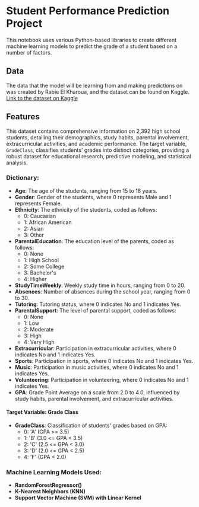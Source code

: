# Student Performance Prediction Project

This notebook uses various Python-based libraries to create different machine learning models to predict the grade of a student based on a number of factors.

## Data
The data that the model will be learning from and making predictions on was created by Rabie El Kharoua, and the dataset can be found on Kaggle.  
[Link to the dataset on Kaggle](https://www.kaggle.com/datasets/rabieelkharoua/students-performance-dataset?resource=download)

## Features
This dataset contains comprehensive information on 2,392 high school students, detailing their demographics, study habits, parental involvement, extracurricular activities, and academic performance. The target variable, `GradeClass`, classifies students' grades into distinct categories, providing a robust dataset for educational research, predictive modeling, and statistical analysis.  

### Dictionary:
* **Age**: The age of the students, ranging from 15 to 18 years.  
* **Gender**: Gender of the students, where 0 represents Male and 1 represents Female.  
* **Ethnicity**: The ethnicity of the students, coded as follows:  
  * 0: Caucasian  
  * 1: African American  
  * 2: Asian  
  * 3: Other  
* **ParentalEducation**: The education level of the parents, coded as follows:  
  * 0: None  
  * 1: High School  
  * 2: Some College  
  * 3: Bachelor's  
  * 4: Higher  
* **StudyTimeWeekly**: Weekly study time in hours, ranging from 0 to 20.  
* **Absences**: Number of absences during the school year, ranging from 0 to 30.  
* **Tutoring**: Tutoring status, where 0 indicates No and 1 indicates Yes.  
* **ParentalSupport**: The level of parental support, coded as follows:  
  * 0: None  
  * 1: Low  
  * 2: Moderate  
  * 3: High  
  * 4: Very High  
* **Extracurricular**: Participation in extracurricular activities, where 0 indicates No and 1 indicates Yes.  
* **Sports**: Participation in sports, where 0 indicates No and 1 indicates Yes.  
* **Music**: Participation in music activities, where 0 indicates No and 1 indicates Yes.  
* **Volunteering**: Participation in volunteering, where 0 indicates No and 1 indicates Yes.  
* **GPA**: Grade Point Average on a scale from 2.0 to 4.0, influenced by study habits, parental involvement, and extracurricular activities.  

#### Target Variable: Grade Class
* **GradeClass**: Classification of students' grades based on GPA:  
  * 0: 'A' (GPA >= 3.5)  
  * 1: 'B' (3.0 <= GPA < 3.5)  
  * 2: 'C' (2.5 <= GPA < 3.0)  
  * 3: 'D' (2.0 <= GPA < 2.5)  
  * 4: 'F' (GPA < 2.0)

### Machine Learning Models Used:
* **RandomForestRegressor()**  
* **K-Nearest Neighbors (KNN)**  
* **Support Vector Machine (SVM) with Linear Kernel**
